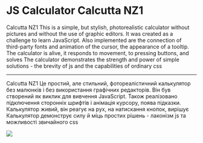 # JS Calculator Calcutta NZ1

Calcutta NZ1  This is a simple, but stylish, photorealistic calculator without pictures and without the use of graphic editors. It was created as a challenge to learn JavaScript. Also implemented are the connection of third-party fonts and animation of the cursor, the appearance of a tooltip. The calculator is alive, it responds to movement, to pressing buttons, and solves
The calculator demonstrates the strength and power of simple solutions - the brevity of js and the capabilities of ordinary css

----------------------------------------------

Calcutta NZ1 Це простий, але стильний, фотореалістичний калькулятор без малюнків і без використання графічних редакторів. Він був створений як виклик для вивчення JavaScript. Також реалізовано підключення сторонніх шрифтів і анімація курсору, поява підказки. Калькулятор живий, він реагує на рух, на натискання кнопок, вирішує
Калькулятор демонструє силу й міць простих рішень - лаконізм js та можливості звичайного css

![](https://i.ibb.co/F8SHmnh/Dfdhg.png)
